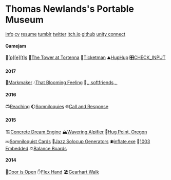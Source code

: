 # Thomas Newlands's Portable Museum

[info](/indexpages/info/)
[cv](/indexpages/cv/)
[resume](/files/Thomas_Newlands_Resume.pdf)
[tumblr](http://thnewlands.tumblr.com/)
[twitter](http://twitter.com/thnewlands)
[itch.io](https://thnewlands.itch.io/)
[github](https://github.com/thnewlands)
[unity connect](https://connect.unity.com/u/58197689090915002eeb3858/)

#### Gamejam
:bug:[[p][e][t]s](https://gamejolt.com/games/pets4vr/266532)
:european_castle:[The Tower at Tortenna](/)
:ticket:[Ticketman](https://thnewlands.itch.io/ticketman)
:mountain:[HupHup](https://thnewlands.itch.io/huphup)
:control_knobs:[CHECK_INPUT](/)

#### 2017
:art:[Markmaker](/indexpages/markmaker/)
:droplet:[That Blooming Feeling](/)
:leaves:[,,,softfriends,,,](/)

#### 2016
:tv:[Reaching](/indexpages/reaching/)
:moon:[Somniloquies](/indexpages/somniloquies/)
:globe_with_meridians:[Call and Response](/indexpages/callandresponse/)

#### 2015
:building_construction:[Concrete Dream Engine](/indexpages/concretedream/)
:mountain_snow:[Wavering Alpifier](/indexpages/alpifier/)
:dizzy:[Hug Point, Oregon](/indexpages/hugpoint/)
:zzz:[Somniloquist Cards](/indexpages/sleepcards/)
:trumpet:[Jazz Solocup Generators](/indexpages/jazzgenerator/)
:fuelpump:[inflate.exe](/indexpages/inflate/)
:night_with_stars:[1003 Embedded](/indexpages/1003/)
:balance_scale:[Balance Boards](/indexpages/balanceboards/)

#### 2014

:door:[Door is Open](/indexpages/doorisopen/)
:hand:[Flex Hand](/indexpages/flexhand/)
:beach_umbrella:[Gearhart Walk](/indexpages/gearhartwalk/)